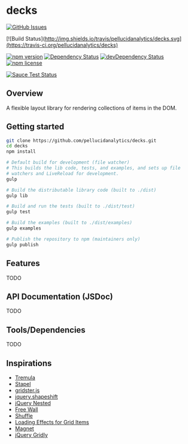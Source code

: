 # decks

[![GitHub Issues](http://img.shields.io/github/issues/pellucidanalytics/decks.svg)](https://github.com/pellucidanalytics/decks/issues)

[![Build Status](http://img.shields.io/travis/pellucidanalytics/decks.svg](https://travis-ci.org/pellucidanalytics/decks)

[![npm version](http://img.shields.io/npm/v/decks.svg)](https://www.npmjs.org/package/decks)
[![Dependency Status](http://img.shields.io/david/pellucidanalytics/decks.svg)](https://david-dm.org/pellucidanalytics/decks)
[![devDependency Status](http://img.shields.io/david/dev/pellucidanalytics/decks.svg)](https://david-dm.org/pellucidanalytics/decks#info=devDependencies)
[![npm license](http://img.shields.io/npm/l/decks.svg)](https://www.npmjs.org/package/decks)

[![Sauce Test Status](https://saucelabs.com/browser-matrix/pelluciddecks.svg?auth=ece3dc76af60a49515da2a7b0bbfa51c)](https://saucelabs.com/u/pelluciddecks?auth=ece3dc76af60a49515da2a7b0bbfa51c)

## Overview

A flexible layout library for rendering collections of items in the DOM.

## Getting started

```sh
git clone https://github.com/pellucidanalytics/decks.git
cd decks
npm install

# Default build for development (file watcher)
# This builds the lib code, tests, and examples, and sets up file
# watchers and LiveReload for development.
gulp

# Build the distributable library code (built to ./dist)
gulp lib

# Build and run the tests (built to ./dist/test)
gulp test

# Build the examples (built to ./dist/examples)
gulp examples

# Publish the repository to npm (maintainers only)
gulp publish
```

## Features

TODO

## API Documentation (JSDoc)

TODO

## Tools/Dependencies

TODO

## Inspirations

- [Tremula](https://github.com/garris/TremulaJS)
- [Stapel](http://tympanus.net/Development/Stapel/)
- [gridster.js](http://gridster.net/)
- [jquery.shapeshift](http://mcpants.github.io/jquery.shapeshift/)
- [jQuery Nested](http://suprb.com/apps/nested/)
- [Free Wall](http://vnjs.net/www/project/freewall/)
- [Shuffle](http://vestride.github.io/Shuffle/)
- [Loading Effects for Grid Items](http://tympanus.net/Development/GridLoadingEffects/index.html)
- [Magnet](http://codecanyon.net/item/magnet-jquery-plugin-for-filterable-layouts/full_screen_preview/7550966?ref=jqueryrain)
- [jQuery Gridly](http://ksylvest.github.io/jquery-gridly/)
